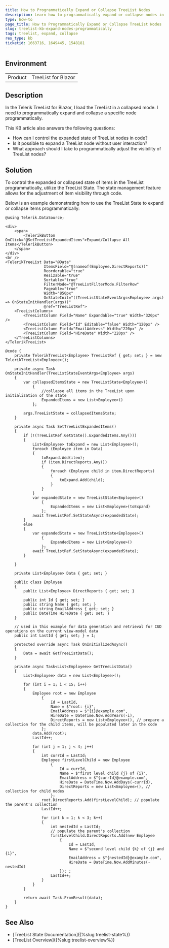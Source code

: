 ```yaml
---
title: How to Programmatically Expand or Collapse TreeList Nodes
description: Learn how to programmatically expand or collapse nodes in a Telerik TreeList for Blazor by utilizing the TreeList state management.
type: how-to
page_title: How to Programmatically Expand or Collapse TreeList Nodes
slug: treelist-kb-expand-nodes-programmatically
tags: treelist, expand, collapse
res_type: kb
ticketid: 1663716, 1649445, 1548181
---
```


## Environment

<table>
<tbody>
<tr>
<td>Product</td>
<td>TreeList for Blazor</td>
</tr>
</tbody>
</table>

## Description

In the Telerik TreeList for Blazor, I load the TreeList in a collapsed mode. I need to programmatically expand and collapse a specific node programmatically.

This KB article also answers the following questions:
- How can I control the expanded state of TreeList nodes in code?
- Is it possible to expand a TreeList node without user interaction?
- What approach should I take to programmatically adjust the visibility of TreeList nodes?

## Solution

To control the expanded or collapsed state of items in the TreeList programmatically, utilize the TreeList State. The state management feature allows for the adjustment of item visibility through code.

Below is an example demonstrating how to use the TreeList State to expand or collapse items programmatically:

````CSHTML
@using Telerik.DataSource;

<div>
    <span>
        <TelerikButton OnClick="@SetTreeListExpandedItems">Expand/Collapse All Items</TelerikButton>
    </span>
</div>
<br />
<TelerikTreeList Data="@Data"
                 ItemsField="@(nameof(Employee.DirectReports))"
                 Reorderable="true"
                 Resizable="true"
                 Sortable="true"
                 FilterMode="@TreeListFilterMode.FilterRow"
                 Pageable="true"
                 Width="850px"
                 OnStateInit="((TreeListStateEventArgs<Employee> args) => OnStateInitHandler(args))"
                 @ref="TreeListRef">
    <TreeListColumns>
        <TreeListColumn Field="Name" Expandable="true" Width="320px" />
        <TreeListColumn Field="Id" Editable="false" Width="120px" />
        <TreeListColumn Field="EmailAddress" Width="220px" />
        <TreeListColumn Field="HireDate" Width="220px" />
    </TreeListColumns>
</TelerikTreeList>

@code {
    private TelerikTreeList<Employee> TreeListRef { get; set; } = new TelerikTreeList<Employee>();

    private async Task OnStateInitHandler(TreeListStateEventArgs<Employee> args)
    {
        var collapsedItemsState = new TreeListState<Employee>()
            {
                //collapse all items in the TreeList upon initialization of the state
                ExpandedItems = new List<Employee>()
            };

        args.TreeListState = collapsedItemsState;
    }

    private async Task SetTreeListExpandedItems()
    {
        if (!(TreeListRef.GetState().ExpandedItems.Any()))
        {
            List<Employee> toExpand = new List<Employee>();
            foreach (Employee item in Data)
            {
                toExpand.Add(item);
                if (item.DirectReports.Any())
                {
                    foreach (Employee child in item.DirectReports)
                    {
                        toExpand.Add(child);
                    }
                }
            }
            var expandedState = new TreeListState<Employee>()
                {
                    ExpandedItems = new List<Employee>(toExpand)
                };
            await TreeListRef.SetStateAsync(expandedState);
        }
        else
        {
            var expandedState = new TreeListState<Employee>()
                {
                    ExpandedItems = new List<Employee>()
                };
            await TreeListRef.SetStateAsync(expandedState);
        }

    }

    private List<Employee> Data { get; set; }

    public class Employee
    {
        public List<Employee> DirectReports { get; set; }

        public int Id { get; set; }
        public string Name { get; set; }
        public string EmailAddress { get; set; }
        public DateTime HireDate { get; set; }
    }

    // used in this example for data generation and retrieval for CUD operations on the current view-model data
    public int LastId { get; set; } = 1;

    protected override async Task OnInitializedAsync()
    {
        Data = await GetTreeListData();
    }

    private async Task<List<Employee>> GetTreeListData()
    {
        List<Employee> data = new List<Employee>();

        for (int i = 1; i < 15; i++)
        {
            Employee root = new Employee
                {
                    Id = LastId,
                    Name = $"root: {i}",
                    EmailAddress = $"{i}@example.com",
                    HireDate = DateTime.Now.AddYears(-i),
                    DirectReports = new List<Employee>(), // prepare a collection for the child items, will be populated later in the code
                };
            data.Add(root);
            LastId++;

            for (int j = 1; j < 4; j++)
            {
                int currId = LastId;
                Employee firstLevelChild = new Employee
                    {
                        Id = currId,
                        Name = $"first level child {j} of {i}",
                        EmailAddress = $"{currId}@example.com",
                        HireDate = DateTime.Now.AddDays(-currId),
                        DirectReports = new List<Employee>(), // collection for child nodes
                    };
                root.DirectReports.Add(firstLevelChild); // populate the parent's collection
                LastId++;

                for (int k = 1; k < 3; k++)
                {
                    int nestedId = LastId;
                    // populate the parent's collection
                    firstLevelChild.DirectReports.Add(new Employee
                        {
                            Id = LastId,
                            Name = $"second level child {k} of {j} and {i}",
                            EmailAddress = $"{nestedId}@example.com",
                            HireDate = DateTime.Now.AddMinutes(-nestedId)
                        }); ;
                    LastId++;
                }
            }
        }

        return await Task.FromResult(data);
    }
}
````

## See Also

- [TreeList State Documentation]({%slug treelist-state%})
- [TreeList Overview]({%slug treelist-overview%})
